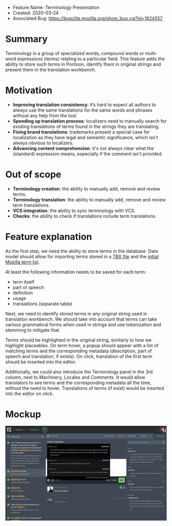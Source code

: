 - Feature Name: Terminology Presentation
- Created: 2020-03-24
- Associated Bug: https://bugzilla.mozilla.org/show_bug.cgi?id=1624557

# Summary

Terminology is a group of specialized words, compound words or multi-word expressions (terms) relating to a particular field. This feature adds the ability to store such terms in Pontoon, identify them in original strings and present them in the translation workbench.

# Motivation

- **Improving translation consistency**: it’s hard to expect all authors to always use the same translations for the same words and phrases without any help from the tool.
- **Speeding up translation process**: localizers need to manually search for existing translations of terms found in the strings they are translating.
- **Fixing brand translations**: trademarks present a special case for localization as they have legal and semantic significance, which isn't always obvious to localizers.
- **Advancing content comprehension**: it's not always clear what the (standard) expression means, especially if the comment isn't provided.

# Out of scope

- **Terminology creation**: the ability to manually add, remove and review terms.
- **Terminology translation**: the ability to manually add, remove and review term translations.
- **VCS integration**: the ability to sync terminology with VCS.
- **Checks**: the ability to check if translations include term translations.

# Feature explanation

As the first step, we need the ability to store terms in the database. Data model should allow for importing terms stored in a [TBX file](https://www.gala-global.org/sites/default/files/uploads/pdfs/tbx_oscar_0.pdf) and the [initial Mozilla term list](https://docs.google.com/spreadsheets/d/1MAPD8WBnstR6pwKbNEDKOpw5CTPnl3qAobDgomdmtdY/edit?ts=5e79126c#gid=1146590716).

At least the following information needs to be saved for each term:
- term itself
- part of speech
- definition
- usage
- translations (separate table)

Next, we need to identify stored terms in any original string used in translation workbench. We should take into account that terms can take various grammatical forms when used in strings and use tokenization and stemming to mitigate that.

Terms should be highlighted in the original string, similarly to how we highlight placeables. On term hover, a popup should appear with a list of matching terms and the corresponding metadata (description, part of speech and translation, if exists). On click, translation of the first term should be inserted into the editor.

Additionally, we could also introduce the Terminology panel in the 3rd column, next to Machinery, Locales and Comments. It would allow translators to see terms and the corresponding metadata all the time, without the need to hover. Translations of terms (if exist) would be inserted into the editor on click.

# Mockup

![](0101/mockup.png)
